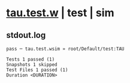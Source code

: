 # [tau.test.w](../../../../../../tests/sdk_tests/math/tau.test.w) | test | sim

## stdout.log
```log
pass ─ tau.test.wsim » root/Default/test:TAU

Tests 1 passed (1)
Snapshots 1 skipped
Test Files 1 passed (1)
Duration <DURATION>
```

